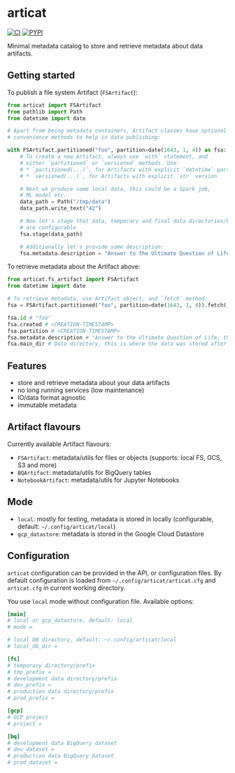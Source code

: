 # articat
[![CI](https://github.com/related-sciences/articat/actions/workflows/build.yml/badge.svg?branch=main)](https://github.com/related-sciences/articat/actions/workflows/build.yml)
[![PYPI](https://img.shields.io/pypi/v/articat.svg)](https://pypi.org/project/articat/)

Minimal metadata catalog to store and retrieve metadata about data artifacts.

## Getting started

To publish a file system Artifact (`FSArtifact`):

```python
from articat import FSArtifact
from pathlib import Path
from datetime import date

# Apart from being metadata containers, Artifact classes have optional
# convenience methods to help in data publishing:

with FSArtifact.partitioned("foo", partition=date(1643, 1, 4)) as fsa:
    # To create a new Artifact, always use `with` statement, and
    # either `partitioned` or `versioned` methods. Use:
    # * `partitioned(...)`, for Artifacts with explicit `datetime` partition
    # * `versioned(...)`, for Artifacts with explicit `str` version

    # Next we produce some local data, this could be a Spark job,
    # ML model etc.
    data_path = Path("/tmp/data")
    data_path.write_text("42")

    # Now let's stage that data, temporary and final data directories/buckets
    # are configurable
    fsa.stage(data_path)

    # Additionally let's provide some description:
    fsa.metadata.description = "Answer to the Ultimate Question of Life, the Universe, and Everything"
```

To retrieve metadata about the Artifact above:

```python
from articat.fs_artifact import FSArtifact
from datetime import date

# To retrieve metadata, use Artifact object, and `fetch` method:
fsa = FSArtifact.partitioned("foo", partition=date(1643, 1, 4)).fetch()

fsa.id # "foo"
fsa.created # <CREATION-TIMESTAMP>
fsa.partition # <CREATION-TIMESTAMP>
fsa.metadata.description # "Answer to the Ultimate Question of Life, the Universe, and Everything"
fsa.main_dir # Data directory, this is where the data was stored after staging
```

## Features

 * store and retrieve metadata about your data artifacts
 * no long running services (low maintenance)
 * IO/data format agnostic
 * immutable metadata

## Artifact flavours

Currently available Artifact flavours:
 * `FSArtifact`: metadata/utils for files or objects (supports: local FS, GCS, S3 and more)
 * `BQArtifact`: metadata/utils for BigQuery tables
 * `NotebookArtifact`: metadata/utils for Jupyter Notebooks

## Mode

 * `local`: mostly for testing, metadata is stored in locally (configurable, default: `~/.config/articat/local`)
 * `gcp_datastore`: metadata is stored in the Google Cloud Datastore

## Configuration

`articat` configuration can be provided in the API, or configuration files. By default configuration
is loaded from `~/.config/articat/articat.cfg` and `articat.cfg` in current working directory.

You use `local` mode without configuration file. Available options:

 ```toml
[main]
# local or gcp_datastore, default: local
# mode =

# local DB directory, default: ~/.config/articat/local
# local_db_dir =

[fs]
# temporary directory/prefix
# tmp_prefix =
# development data directory/prefix
# dev_prefix =
# production data directory/prefix
# prod_prefix =

[gcp]
# GCP project
# project =

[bq]
# development data BigQuery dataset
# dev_dataset =
# production data BigQuery dataset
# prod_dataset =
```
